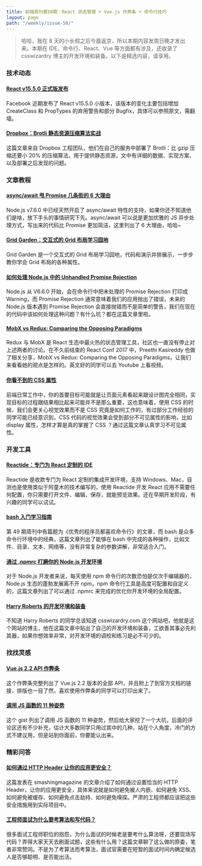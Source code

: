 ```yaml
---
title: 前端周刊第50期：React 状态管理 + Vue.js 作弊条 + 命令行技巧
layout: page
path: "/weekly/issue-50/"
---
```


> 哈哈，我在 8 天的小长假之后今晨返京，所以本期内容发周日晚才发出来。本期在 IDE、命令行、React、Vue 等方面都有涉及，还收录了 csswizardry 博主的开发环境和装备。以下是精选内容，请享用。

### 技术动态

#### [React v15.5.0 正式版发布](https://github.com/facebook/react/releases)

Facebook 近期发布了 React v15.5.0 小版本，该版本的变化主要包括增加 CreateClass 和 PropTypes 的弃用警告和部分 Bugfix，具体可以参照原文，需翻墙。

#### [Dropbox：Brotli 静态资源压缩算法实战](https://blogs.dropbox.com/tech/2017/04/deploying-brotli-for-static-content/)

这篇文章来自 Dropbox 工程团队，他们在自己的服务中部署了 Brotli：比 gzip 压缩还要小 20% 的压缩算法，用于提供静态资源，文中有详细的数据、实现方案、以及部署之后发现的问题。

### 文章教程

#### [async/await 甩 Promise 几条街的 6 大理由](https://hackernoon.com/6-reasons-why-javascripts-async-await-blows-promises-away-tutorial-c7ec10518dd9)

Node.js v7.6.0 中已经天然开启了 async/await 特性的支持，如果你还不知道他们是啥，放下手头的事情研究下先。async/await 可以说是更加优雅的 JS 异步处理方式，写出来的代码比 Promise 更加简洁，这里列出了 6 大理由，哈哈~

#### [Grid Garden：交互式的 Grid 布局学习园地](http://cssgridgarden.com/)

Grid Garden 是一个交互式的 Grid 布局学习园地，代码和演示并排展示，一步步教你学会 Grid 布局的各种属性。

#### [如何处理 Node.js 中的 Unhandled Promise Rejection](http://thecodebarbarian.com/unhandled-promise-rejections-in-node.js.html?utm_source=javascriptweekly&utm_medium=email)

Node.js 从 V6.6.0 开始，会在命令行中把未处理的 Promise Rejection 打印成 Warning，而 Promise Rejection 通常意味着我们的应用抛出了错误，未来的 Node.js 版本遇到 Promise Rejection 会直接抛错而不是简单的警告，我们在现在的代码中该如何处理这种问题？有什么坑？都在这篇文章里啦。

#### [MobX vs Redux: Comparing the Opposing Paradigms](https://mp.weixin.qq.com/s?__biz=MjM5MTA1MjAxMQ%3D%3D&amp;mid=2651226268&amp;idx=1&amp;sn=3eb78e7933ba951d1b8d6b9d69a240be&amp;chksm=bd4959188a3ed00e1c941d8893fd2b496ed0afd648b8b1a8b7c301178ba0e5fd52f681ade723&amp;scene=0&amp;key=87f047796d968ecc232ede698)

Redux 与 MobX 是 React 生态中最火热的状态管理工具，社区也一直没有停止对上述两者的讨论。在不久前结束的 React Conf 2017 中，Preethi Kasireddy 也做了相关分享，MobX vs Redux: Comparing the Opposing Paradigms，让我们来看看她的观点是怎样的。英文好的同学可以去 Youtube 上看视频。

#### [你看不到的 CSS 属性](https://madebymike.com.au/writing/the-invisible-parts-of-CSS/)

前端日常工作中，你的首要目标可能就是让页面元素看起来跟设计图完全相同，实现目标的过程跟结果相比起来可能并不是那么重要，这也意味着，使用 CSS 的时候，我们会更关心视觉效果而不是 CSS 究竟是如何工作的，有过部分工作经验的同学可能已经意识到，CSS 代码的视觉效果会受到部分不可见属性的影响，比如 display 属性，怎样才算是真的掌握了 CSS ？通过这篇文章认真学习不可见属性。

### 开发工具

#### [Reactide：专门为 React 定制的 IDE](https://github.com/reactide/reactide)

Reactide 是收款专门为 React 定制的集成开发环境，支持 Windows、Mac，目测也是使用类似于阿童木的技术编写的，使用 Reactide 开发 React 应用不需要任何配置，你只需要打开文件、编辑、保存，就能预览效果。还在早期开发阶段，有兴趣的同学可以试试。

#### [bash 入门学习指南](https://github.com/Idnan/bash-guide)

第 49 期周刊中有篇题为《优秀的程序员都喜欢命令行》的文章，而 bash 是众多命令行环境中的经典，这篇文章列出了能够在 bash 中完成的各种操作，比如文件、目录、文本、网络等，没有非常复杂的参数讲解，非常适合入门。

#### [通过 .npmrc 打磨你的 Node.js 开发环境](https://nodesource.com/blog/configuring-your-npmrc-for-an-optimal-node-js-environment)

对于 Node.js 开发者来说，每天使用 npm 命令行的次数恐怕是仅次于编辑器的，Node.js 生态的蓬勃发展离不开 npm，npm 命令行工具是高度可配置和自定义的，这篇文章列出了可以通过 .npmrc 来完成的优化你开发环境的全局配置。

#### [Harry Roberts 的开发环境和装备](https://csswizardry.com/uses/)

不知道 Harry Roberts 的同学总该知道 csswizardry.com 这个网站吧，他就是这个网站的博主，他在这篇文章中贴出了自己的开发环境和装备，工欲善其事必先利其器，如果你想效率非常，对开发环境的调校和练习是必不可少的。

### 找找灵感

#### [Vue.js 2.2 API 作弊条](https://vuejs-tips.github.io/cheatsheet/)

这个作弊条完整列出了 Vue.js 2.2 版本的全部 API，并且附上了到官方文档的链接，排版也一目了然，喜欢使用作弊条的同学可以打印出来了。

#### [调用 JS 函数的 11 种姿势](https://gist.github.com/myshov/05800f083a0afce56e0f782314a103eb?utm_source=javascriptweekly&utm_medium=email)

这个 gist 列出了调用 JS 函数的 11 种姿势，然后给大家挖了一个大坑，后面的评论区还有不少补充，估计大多数同学只用过其中的几种，站在个人角度，冷门的方式不建议用，但是站到你面前，你要能认出来。

### 精彩问答

#### [如何通过 HTTP Header 让你的应用更安全？](https://www.smashingmagazine.com/2017/04/secure-web-app-http-headers/)

这篇发表在 smashingmagazine 的文章介绍了如何通过设置恰当的 HTTP Header，让你的应用更安全，具体来说就是如何避免被人内嵌、如何避免 XSS、如何避免被缓存、如何避免点击劫持、如何避免嗅探。严肃的工程师都应该把这些安全措施用到实际项目中。

#### [工程师面试为什么要考算法和写代码？](https://mp.weixin.qq.com/s?__biz=MjM5ODIzNDQ3Mw%3D%3D&amp;mid=2649966803&amp;idx=1&amp;sn=6485fd28c30d5b7c711d00a89f2e82cc&amp;chksm=beca38d589bdb1c313cf18d229603dbbb575938e467ce1b6eb233c2c118f14c9df3f47bf6a53&amp;mpshare=1&amp;scene=24&amp;srcid=0331wM4Q)

很多面试工程师职位的抱怨，为什么面试的时候老是要考什么算法呀，还要现场写代码？弄得大家天天去刷面试题，这些有什么用？这篇文章聊了这么做的原委，笔者非常赞同。不是为了考算法而考算法，面试官需要在短暂的面试时间内确定候选人是否够聪明、是否能出活。
